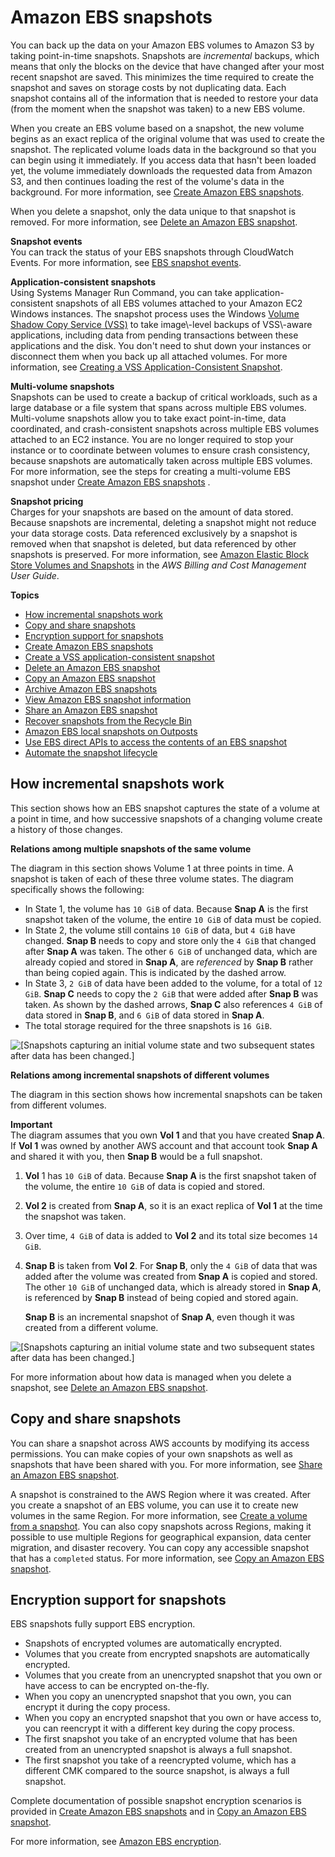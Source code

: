 # Amazon EBS snapshots<a name="EBSSnapshots"></a>

You can back up the data on your Amazon EBS volumes to Amazon S3 by taking point\-in\-time snapshots\. Snapshots are *incremental* backups, which means that only the blocks on the device that have changed after your most recent snapshot are saved\. This minimizes the time required to create the snapshot and saves on storage costs by not duplicating data\. Each snapshot contains all of the information that is needed to restore your data \(from the moment when the snapshot was taken\) to a new EBS volume\. 

When you create an EBS volume based on a snapshot, the new volume begins as an exact replica of the original volume that was used to create the snapshot\. The replicated volume loads data in the background so that you can begin using it immediately\. If you access data that hasn't been loaded yet, the volume immediately downloads the requested data from Amazon S3, and then continues loading the rest of the volume's data in the background\. For more information, see [Create Amazon EBS snapshots](ebs-creating-snapshot.md)\.

When you delete a snapshot, only the data unique to that snapshot is removed\. For more information, see [Delete an Amazon EBS snapshot](ebs-deleting-snapshot.md)\.

**Snapshot events**  
You can track the status of your EBS snapshots through CloudWatch Events\. For more information, see [EBS snapshot events](ebs-cloud-watch-events.md#snapshot-events)\.

**Application\-consistent snapshots**  
Using Systems Manager Run Command, you can take application\-consistent snapshots of all EBS volumes attached to your Amazon EC2 Windows instances\. The snapshot process uses the Windows [Volume Shadow Copy Service \(VSS\)](https://technet.microsoft.com/en-us/library/ee923636(v=ws.10).aspx) to take image\-level backups of VSS\-aware applications, including data from pending transactions between these applications and the disk\. You don't need to shut down your instances or disconnect them when you back up all attached volumes\. For more information, see [Creating a VSS Application\-Consistent Snapshot](https://docs.aws.amazon.com/AWSEC2/latest/WindowsGuide/application-consistent-snapshots.html)\.

**Multi\-volume snapshots**  
Snapshots can be used to create a backup of critical workloads, such as a large database or a file system that spans across multiple EBS volumes\. Multi\-volume snapshots allow you to take exact point\-in\-time, data coordinated, and crash\-consistent snapshots across multiple EBS volumes attached to an EC2 instance\. You are no longer required to stop your instance or to coordinate between volumes to ensure crash consistency, because snapshots are automatically taken across multiple EBS volumes\. For more information, see the steps for creating a multi\-volume EBS snapshot under [Create Amazon EBS snapshots](ebs-creating-snapshot.md) \.

**Snapshot pricing**  
Charges for your snapshots are based on the amount of data stored\. Because snapshots are incremental, deleting a snapshot might not reduce your data storage costs\. Data referenced exclusively by a snapshot is removed when that snapshot is deleted, but data referenced by other snapshots is preserved\. For more information, see [Amazon Elastic Block Store Volumes and Snapshots](https://docs.aws.amazon.com/awsaccountbilling/latest/aboutv2/checklistforunwantedcharges.html#checkebsvolumes) in the *AWS Billing and Cost Management User Guide*\.

**Topics**
+ [How incremental snapshots work](#how_snapshots_work)
+ [Copy and share snapshots](#copy-and-share)
+ [Encryption support for snapshots](#encryption-support)
+ [Create Amazon EBS snapshots](ebs-creating-snapshot.md)
+ [Create a VSS application\-consistent snapshot](application-consistent-snapshots.md)
+ [Delete an Amazon EBS snapshot](ebs-deleting-snapshot.md)
+ [Copy an Amazon EBS snapshot](ebs-copy-snapshot.md)
+ [Archive Amazon EBS snapshots](snapshot-archive.md)
+ [View Amazon EBS snapshot information](ebs-describing-snapshots.md)
+ [Share an Amazon EBS snapshot](ebs-modifying-snapshot-permissions.md)
+ [Recover snapshots from the Recycle Bin](recycle-bin-working-with-snaps.md)
+ [Amazon EBS local snapshots on Outposts](snapshots-outposts.md)
+ [Use EBS direct APIs to access the contents of an EBS snapshot](ebs-accessing-snapshot.md)
+ [Automate the snapshot lifecycle](automating-snapshots.md)

## How incremental snapshots work<a name="how_snapshots_work"></a>

This section shows how an EBS snapshot captures the state of a volume at a point in time, and how successive snapshots of a changing volume create a history of those changes\.

 **Relations among multiple snapshots of the same volume** 

The diagram in this section shows Volume 1 at three points in time\. A snapshot is taken of each of these three volume states\. The diagram specifically shows the following:
+ In State 1, the volume has `10 GiB` of data\. Because **Snap A** is the first snapshot taken of the volume, the entire `10 GiB` of data must be copied\.
+ In State 2, the volume still contains `10 GiB` of data, but `4 GiB` have changed\. **Snap B** needs to copy and store only the `4 GiB` that changed after **Snap A** was taken\. The other `6 GiB` of unchanged data, which are already copied and stored in **Snap A**, are *referenced* by **Snap B** rather than being copied again\. This is indicated by the dashed arrow\.
+ In State 3, `2 GiB` of data have been added to the volume, for a total of `12 GiB`\. **Snap C** needs to copy the `2 GiB` that were added after **Snap B** was taken\. As shown by the dashed arrows, **Snap C** also references `4 GiB` of data stored in **Snap B**, and `6 GiB` of data stored in **Snap A**\. 
+ The total storage required for the three snapshots is `16 GiB`\.

![\[Snapshots capturing an initial volume state and two subsequent states after data has been changed.\]](http://docs.aws.amazon.com/AWSEC2/latest/WindowsGuide/images/snapshot_1a.png)

 **Relations among incremental snapshots of different volumes** 

The diagram in this section shows how incremental snapshots can be taken from different volumes\.

**Important**  
The diagram assumes that you own **Vol 1** and that you have created **Snap A**\. If **Vol 1** was owned by another AWS account and that account took **Snap A** and shared it with you, then **Snap B** would be a full snapshot\.

1. **Vol** 1 has `10 GiB` of data\. Because **Snap A** is the first snapshot taken of the volume, the entire `10 GiB` of data is copied and stored\.

1. **Vol 2** is created from **Snap A**, so it is an exact replica of **Vol 1** at the time the snapshot was taken\.

1. Over time, `4 GiB` of data is added to **Vol 2** and its total size becomes `14 GiB`\.

1. **Snap B** is taken from **Vol 2**\. For **Snap B**, only the `4 GiB` of data that was added after the volume was created from **Snap A** is copied and stored\. The other `10 GiB` of unchanged data, which is already stored in **Snap A**, is referenced by **Snap B** instead of being copied and stored again\.

   **Snap B** is an incremental snapshot of **Snap A**, even though it was created from a different volume\.

![\[Snapshots capturing an initial volume state and two subsequent states after data has been changed.\]](http://docs.aws.amazon.com/AWSEC2/latest/WindowsGuide/images/snapshot_1c.png)

For more information about how data is managed when you delete a snapshot, see [Delete an Amazon EBS snapshot](ebs-deleting-snapshot.md)\.

## Copy and share snapshots<a name="copy-and-share"></a>

You can share a snapshot across AWS accounts by modifying its access permissions\. You can make copies of your own snapshots as well as snapshots that have been shared with you\. For more information, see [Share an Amazon EBS snapshot](ebs-modifying-snapshot-permissions.md)\.

A snapshot is constrained to the AWS Region where it was created\. After you create a snapshot of an EBS volume, you can use it to create new volumes in the same Region\. For more information, see [Create a volume from a snapshot](ebs-creating-volume.md#ebs-create-volume-from-snapshot)\. You can also copy snapshots across Regions, making it possible to use multiple Regions for geographical expansion, data center migration, and disaster recovery\. You can copy any accessible snapshot that has a `completed` status\. For more information, see [Copy an Amazon EBS snapshot](ebs-copy-snapshot.md)\.

## Encryption support for snapshots<a name="encryption-support"></a>

EBS snapshots fully support EBS encryption\.
+ Snapshots of encrypted volumes are automatically encrypted\.
+ Volumes that you create from encrypted snapshots are automatically encrypted\.
+ Volumes that you create from an unencrypted snapshot that you own or have access to can be encrypted on\-the\-fly\.
+ When you copy an unencrypted snapshot that you own, you can encrypt it during the copy process\.
+ When you copy an encrypted snapshot that you own or have access to, you can reencrypt it with a different key during the copy process\.
+ The first snapshot you take of an encrypted volume that has been created from an unencrypted snapshot is always a full snapshot\.
+ The first snapshot you take of a reencrypted volume, which has a different CMK compared to the source snapshot, is always a full snapshot\.

Complete documentation of possible snapshot encryption scenarios is provided in [Create Amazon EBS snapshots](ebs-creating-snapshot.md) and in [Copy an Amazon EBS snapshot](ebs-copy-snapshot.md)\.

For more information, see [Amazon EBS encryption](EBSEncryption.md)\.